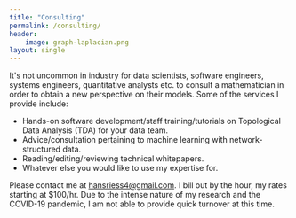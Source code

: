 ```yaml
---
title: "Consulting"
permalink: /consulting/
header:
    image: graph-laplacian.png
layout: single
---
```


It's not uncommon in industry for data scientists, software engineers, systems engineers, quantitative analysts etc. to consult a mathematician in order to obtain a new perspective on their models. Some of the services I provide include:

* Hands-on software development/staff training/tutorials on Topological Data Analysis (TDA) for your data team.
* Advice/consultation pertaining to machine learning with network-structured data.
* Reading/editing/reviewing technical whitepapers.
* Whatever else you would like to use my expertise for.

 Please contact me at [hansriess4@gmail.com](mailto:hansriess4@gmail.com). I bill out by the hour, my rates starting at $100/hr. Due to the intense nature of my research and the COVID-19 pandemic, I am not able to provide quick turnover at this time.